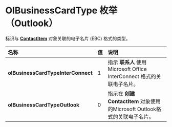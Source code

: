 
# OlBusinessCardType 枚举 （Outlook）

标识与  **[ContactItem](8e32093c-a678-f1fd-3f35-c2d8994d166f.md)** 对象关联的电子名片 (EBC) 格式的类型。



|**名称**|**值**|**说明**|
|:-----|:-----|:-----|
|**olBusinessCardTypeInterConnect**|1|指示 **联系人** 使用 Microsoft Office InterConnect 格式的关联电子名片。|
|**olBusinessCardTypeOutlook**|0|指示在 **创建 ContactItem** 对象使用的Microsoft Outlook格式的关联电子名片。|
